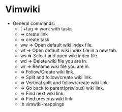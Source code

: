 # Vimwiki
- General commands:
  - | +tag => work with tasks
  - <CR> => create link
  - <C-space> => create task
  - <Leader>ww => Open default wiki index file.
  - <Leader>wt => Open default wiki index file in a new tab.
  - <Leader>ws => Select and open wiki index file.
  - <Leader>wd => Delete wiki file you are in.
  - <Leader>wr => Rename wiki file you are in.
  - <Enter> => Follow/Create wiki link.
  - <Shift-Enter> => Split and follow/create wiki link.
  - <Ctrl-Enter> => Vertical split and follow/create wiki link.
  - <Backspace> => Go back to parent(previous) wiki link.
  - <Tab> => Find next wiki link.
  - <Shift-Tab> => Find previous wiki link.
  - :h vimwiki-mappings
